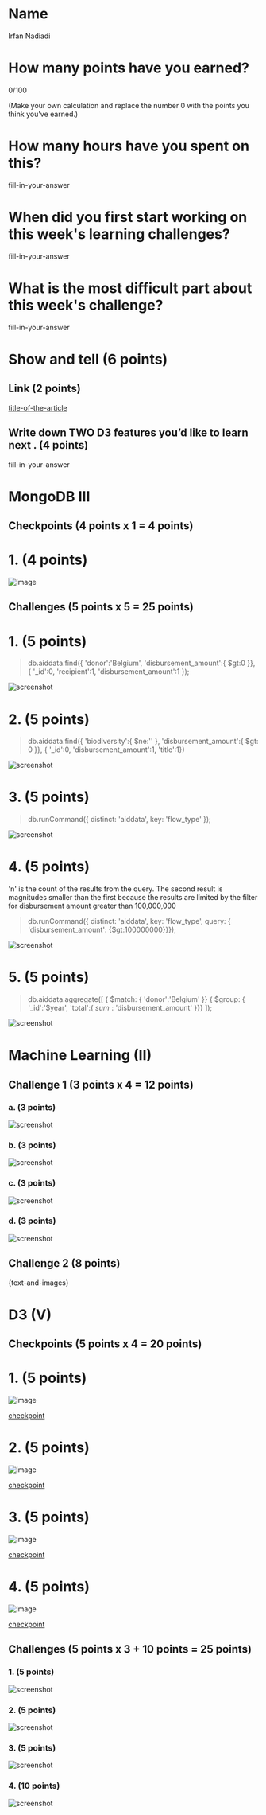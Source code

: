 # Name

Irfan Nadiadi

# How many points have you earned?

0/100

(Make your own calculation and replace the number 0 with the points you think you've earned.)

# How many hours have you spent on this?

fill-in-your-answer

# When did you first start working on this week's learning challenges?

fill-in-your-answer

# What is the most difficult part about this week's challenge?

fill-in-your-answer

# Show and tell (6 points)

## Link (2 points)

[title-of-the-article](http://link-to-an-interesting-D3-visualization-example)

## Write down TWO D3 features you’d like to learn next . (4 points)

fill-in-your-answer

# MongoDB III

## Checkpoints (4 points x 1 = 4 points)

# 1. (4 points)

![image](checkpoints/mongo_1.png)

## Challenges (5 points x 5 = 25 points)

# 1. (5 points)

> db.aiddata.find({ 'donor':'Belgium', 'disbursement_amount':{ $gt:0 }}, { '_id':0, 'recipient':1, 'disbursement_amount':1 });

![screenshot](challenges/monngo_1.png)

# 2. (5 points)

> db.aiddata.find({ 'biodiversity':{ $ne:'' }, 'disbursement_amount':{ $gt: 0 }}, { '_id':0, 'disbursement_amount':1, 'title':1})

![screenshot](challenges/monngo_2.png)

# 3. (5 points)

> db.runCommand({ distinct: 'aiddata', key: 'flow_type' });

![screenshot](challenges/monngo_3.png)

# 4. (5 points)

'n' is the count of the results from the query. The second result is magnitudes smaller than the first because the results are limited by the filter for disbursement amount greater than 100,000,000

>  db.runCommand({ distinct: 'aiddata', key: 'flow_type', query: { 'disbursement_amount': {$gt:100000000}}});

![screenshot](challenges/monngo_4.png)

# 5. (5 points)

> db.aiddata.aggregate([ { $match: { 'donor':'Belgium' }}
						 { $group: { '_id':'$year', 'total':{ $sum: '$disbursement_amount' }}}
						 ]);

![screenshot](challenges/monngo_5.png)

# Machine Learning (II)

## Challenge 1 (3 points x 4 = 12 points)

### a. (3 points)

![screenshot](screenshot.png?raw=true)

### b. (3 points)

![screenshot](screenshot.png?raw=true)

### c. (3 points) 

![screenshot](screenshot.png?raw=true)

### d. (3 points) 

![screenshot](screenshot.png?raw=true)

## Challenge 2 (8 points)

{text-and-images}

# D3 (V)

## Checkpoints (5 points x 4 = 20 points)

# 1. (5 points)

![image](image.png?raw=true)

[checkpoint](checkpoint.html)

# 2. (5 points)

![image](image.png?raw=true)

[checkpoint](checkpoint.html)

# 3. (5 points)

![image](image.png?raw=true)

[checkpoint](checkpoint.html)

# 4. (5 points)

![image](image.png?raw=true)

[checkpoint](checkpoint.html)

## Challenges 	(5 points x 3 + 10 points = 25 points)

### 1. (5 points)

![screenshot](screenshot.png?raw=true)

### 2. (5 points)

![screenshot](screenshot.png?raw=true)

### 3. (5 points)

![screenshot](screenshot.png?raw=true)

### 4. (10 points)

![screenshot](screenshot.png?raw=true)

